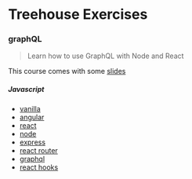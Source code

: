 # Treehouse Exercises

### graphQL

> Learn how to use GraphQL with Node and React

This course comes with some [slides](https://docs.google.com/presentation/d/1IrGA4PtUEZPVDTBg5_WCMmUapElbFBgLwfSBAp8ft1g/edit?usp=sharing)

##### Javascript

- [vanilla](https://github.com/martincartledge/treehouse/tree/vanilla)
- [angular](https://github.com/martincartledge/treehouse/tree/angular)
- [react](https://github.com/martincartledge/treehouse/tree/react)
- [node](https://github.com/martincartledge/treehouse/tree/node)
- [express](https://github.com/martincartledge/treehouse/tree/express)
- [react router](https://github.com/martincartledge/treehouse/tree/react-router)
- [graphql](https://github.com/martincartledge/treehouse/tree/graphql)
- [react hooks](https://github.com/martincartledge/treehouse/tree/react-hooks)
